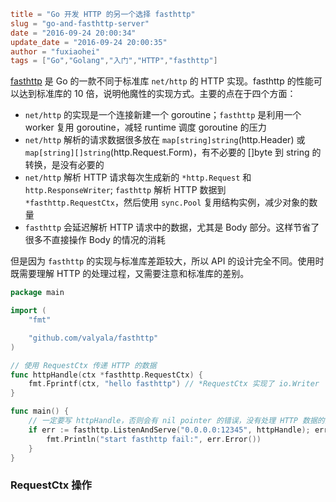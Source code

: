 ```toml
title = "Go 开发 HTTP 的另一个选择 fasthttp"
slug = "go-and-fasthttp-server"
date = "2016-09-24 20:00:34"
update_date = "2016-09-24 20:00:35"
author = "fuxiaohei"
tags = ["Go","Golang","入门","HTTP","fasthttp"]
```

[fasthttp](#) 是 Go 的一款不同于标准库 `net/http` 的 HTTP 实现。fasthttp 的性能可以达到标准库的 10 倍，说明他魔性的实现方式。主要的点在于四个方面：

- `net/http` 的实现是一个连接新建一个 goroutine；`fasthttp` 是利用一个 worker 复用 goroutine，减轻 runtime 调度 goroutine 的压力
- `net/http` 解析的请求数据很多放在 `map[string]string`(http.Header) 或 `map[string][]string`(http.Request.Form)，有不必要的 []byte 到 string 的转换，是没有必要的
- `net/http` 解析 HTTP 请求每次生成新的 `*http.Request` 和 `http.ResponseWriter`; `fasthttp` 解析 HTTP 数据到 `*fasthttp.RequestCtx`，然后使用 `sync.Pool` 复用结构实例，减少对象的数量
- `fasthttp` 会延迟解析 HTTP 请求中的数据，尤其是 Body 部分。这样节省了很多不直接操作 Body 的情况的消耗

但是因为 `fasthttp` 的实现与标准库差距较大，所以 API 的设计完全不同。使用时既需要理解 HTTP 的处理过程，又需要注意和标准库的差别。

```go
package main

import (
	"fmt"

	"github.com/valyala/fasthttp"
)

// 使用 RequestCtx 传递 HTTP 的数据
func httpHandle(ctx *fasthttp.RequestCtx) {
	fmt.Fprintf(ctx, "hello fasthttp") // *RequestCtx 实现了 io.Writer
}

func main() {
    // 一定要写 httpHandle，否则会有 nil pointer 的错误，没有处理 HTTP 数据的函数
	if err := fasthttp.ListenAndServe("0.0.0.0:12345", httpHandle); err != nil {
		fmt.Println("start fasthttp fail:", err.Error())
	}
}
```

### RequestCtx 操作

